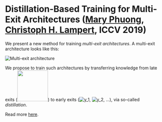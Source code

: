 # Distillation-Based Training for Multi-Exit Architectures ([Mary Phuong](https://mary-phuong.github.io), [Christoph H. Lampert](http://pub.ist.ac.at/~chl/), ICCV 2019)

We present a new method for training *multi-exit architectures*.
A multi-exit architecture looks like this:

![Multi-exit architecture](https://github.com/mary-phuong/multiexit-distillation/blob/master/images/multiexit_architecture.png)

We propose to train such architectures by transferring knowledge from late exits (<img src="https://github.com/mary-phuong/multiexit-distillation/blob/master/images/ynhat.png" width="100">) to early exits (![y_1](https://github.com/mary-phuong/multiexit-distillation/blob/master/images/y1hat.png), ![y_2](https://github.com/mary-phuong/multiexit-distillation/blob/master/images/y2hat.png), ...), via so-called *distillation*.

Read more [here](https://mary-phuong.github.io/multiexit_distillation.pdf).
